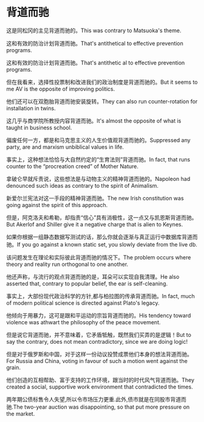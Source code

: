 # 背道而驰

<p><span class="chinese">这是同松冈的主见背道而驰的。</span><span class="english">This was contrary to Matsuoka's theme.</span></p>

<p><span class="chinese">这和有效的防治计划背道而驰。</span><span class="english">That's antithetical to effective prevention programs.</span></p>

<p><span class="chinese">这和有效的防治计划背道而驰。</span><span class="english">That's antithetic al to effective prevention programs.</span></p>

<p><span class="chinese">但在我看来，选择性投票制和改进我们的政治制度是背道而驰的。</span><span class="english">But it seems to me AV is the opposite of improving politics.</span></p>

<p><span class="chinese">他们还可以在双胞胎背道而驰安装旋转。</span><span class="english">They can also run counter-rotation for installation in twins.</span></p>

<p><span class="chinese">这几乎与商学院所教授内容背道而驰。</span><span class="english">It's almost the opposite of what is taught in business school.</span></p>

<p><span class="chinese">偏废任何一方，都是和马克思主义的人生价值观背道而驰的。</span><span class="english">Suppressed any party, are and marxism unbiblical values in life.</span></p>

<p><span class="chinese">事实上，这种想法恰恰与大自然约定的“生育法则”背道而驰。</span><span class="english">In fact, that runs counter to the “procreation creed” of Mother Nature.</span></p>

<p><span class="chinese">拿破仑早就斥责说，这些想法是与动物主义的精神背道而驰的。</span><span class="english">Napoleon had denounced such ideas as contrary to the spirit of Animalism.</span></p>

<p><span class="chinese">新爱尔兰宪法对这一手段的精神背道而驰。</span><span class="english">The new Irish constitution was going against the spirit of this approach.</span></p>

<p><span class="chinese">但是，阿克洛夫和希勒，却指责“信心”具有消极性，这一点又与凯恩斯背道而驰。</span><span class="english">But Akerlof and Shiller give it a negative charge that is alien to Keynes.</span></p>

<p><span class="chinese">如果你根据一组静态数据写测试的话，那么你就会逐渐与真正运行中数据库背道而驰。</span><span class="english">If you go against a known static set, you slowly deviate from the live db.</span></p>

<p><span class="chinese">该问题发生在理论和实际彼此背道而驰的情况下。</span><span class="english">The problem occurs where theory and reality run orthogonal to one another.</span></p>

<p><span class="chinese">他还声称，与流行的观点背道而驰的是，耳朵可以实现自我清理。</span><span class="english">He also asserted that, contrary to popular belief, the ear is self-cleaning.</span></p>

<p><span class="chinese">事实上，大部份现代政治科学的方针,都与柏拉图的传承背道而驰。</span><span class="english">In fact, much of modern political science is directed against Plato's legacy.</span></p>

<p><span class="chinese">他倾向于用暴力，这可是跟和平运动的宗旨背道而驰的。</span><span class="english">His tendency toward violence was athwart the philosophy of the peace movement.</span></p>

<p><span class="chinese">但是说它背道而驰，并不意味着，它矛盾牴触，既然我们买弄的是逻辑！</span><span class="english">But to say the contrary, does not mean contradictory, since we are doing logic!</span></p>

<p><span class="chinese">但是对于俄罗斯和中国，对于这样一份动议投赞成票他们本身的想法背道而驰。</span><span class="english">For Russia and China, voting in favour of such a motion went against the grain.</span></p>

<p><span class="chinese">他们创造的互相帮助、富于支持的工作环境，跟当时的时代风气背道而驰。</span><span class="english">They created a social, supportive work environment that contradicted the times.</span></p>

<p><span class="chinese">两年期公债标售令人失望,所以令市场压力更重.此外,债市就是在同股市背道而驰.</span><span class="english">The two-year auction was disappointing, so that put more pressure on the market.</span></p>

